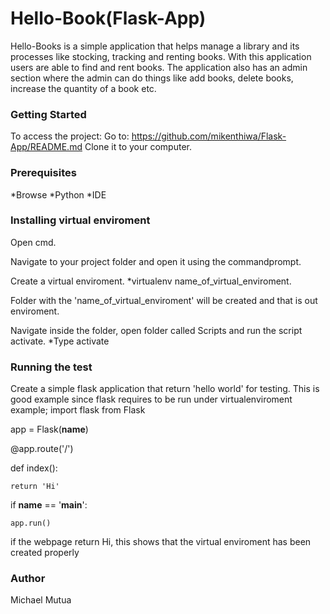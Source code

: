 # Hello-Book(Flask-App)
Hello-Books is a simple application that helps manage a library and its processes like stocking, tracking and renting books. With this application users are able to find and rent books. The application also has an admin section where the admin can do things like add books, delete books, increase the quantity of a book etc.

### Getting Started
To access the project:
Go to: https://github.com/mikenthiwa/Flask-App/README.md
Clone it to your computer.


### Prerequisites
*Browse
*Python
*IDE

### Installing virtual enviroment
Open cmd.


Navigate to your project folder and open it using the commandprompt.


Create a virtual enviroment.
  *virtualenv name_of_virtual_enviroment.
  
 
Folder with the 'name_of_virtual_enviroment' will be created and that is out enviroment.


Navigate inside the folder, open folder called Scripts and run the script activate.
 *Type activate

### Running the test

Create a simple flask application that return 'hello world' for testing.
This is good example since flask requires to be run under virtualenviroment
example;
import flask from Flask


app = Flask(__name__)

@app.route('/')

def index():

    return 'Hi'
  
if __name__ == '__main__':

    app.run()
  
 if the webpage return Hi, this shows that the virtual enviroment has been created properly

### Author
Michael Mutua


